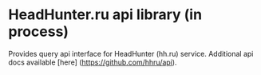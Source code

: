 # HeadHunter.ru api library (in process)

Provides query api interface for HeadHunter (hh.ru) service. 
Additional api docs available [here] (https://github.com/hhru/api).
